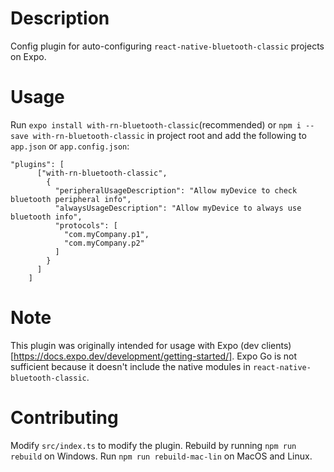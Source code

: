 # Description

Config plugin for auto-configuring `react-native-bluetooth-classic` projects on Expo.

# Usage

Run `expo install with-rn-bluetooth-classic`(recommended) or `npm i --save with-rn-bluetooth-classic` in project root and add the following to `app.json` or `app.config.json`:

```
"plugins": [
      ["with-rn-bluetooth-classic",
        {
          "peripheralUsageDescription": "Allow myDevice to check bluetooth peripheral info",
          "alwaysUsageDescription": "Allow myDevice to always use bluetooth info",
          "protocols": [
            "com.myCompany.p1",
            "com.myCompany.p2"
          ]
        }
      ]
    ]
```

# Note

This plugin was originally intended for usage with Expo (dev clients)[https://docs.expo.dev/development/getting-started/]. Expo Go is not sufficient because it doesn't include the native modules in `react-native-bluetooth-classic`. 

# Contributing

Modify `src/index.ts` to modify the plugin. Rebuild by running `npm run rebuild` on Windows. Run `npm run rebuild-mac-lin` on MacOS and Linux.
